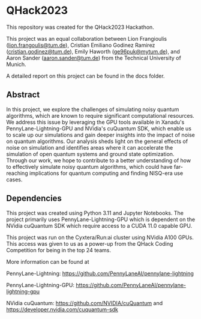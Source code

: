 # QHack2023

This repository was created for the QHack2023 Hackathon.

This project was an equal collaboration between Lion Frangioulis (lion.frangoulis@tum.de), Cristian Emiliano Godinez Ramirez (cristian.godinez@tum.de), Emily Haworth (ge96puk@mytum.de),
and Aaron Sander (aaron.sander@tum.de) from the Technical University of Munich.

A detailed report on this project can be found in the docs folder.

## Abstract

In this project, we explore the challenges of simulating noisy quantum algorithms, which are known to require significant computational resources. We address this issue by leveraging the GPU tools available in Xanadu's PennyLane-Lightning-GPU and NVidia's cuQuantum SDK, which enable us to scale up our simulations and gain deeper insights into the impact of noise on quantum algorithms. Our analysis sheds light on the general effects of noise on simulation and identifies areas where it can accelerate the simulation of open quantum systems and ground state optimization. Through our work, we hope to contribute to a better understanding of how to effectively simulate noisy quantum algorithms, which could have far-reaching implications for quantum computing and finding NISQ-era use cases.

## Dependencies

This project was created using Python 3.11 and Jupyter Notebooks.
The project primarily uses PennyLane-Lightning-GPU which is dependent on the NVidia cuQuantum SDK which require access to a CUDA 11.0 capable GPU.

This project was run on the Cyxtera/Run:ai cluster using NVidia A100 GPUs.
This access was given to us as a power-up from the QHack Coding Competition for being in the top 24 teams.

More information can be found at

PennyLane-Lightning: https://github.com/PennyLaneAI/pennylane-lightning

PennyLane-Lightning-GPU: https://github.com/PennyLaneAI/pennylane-lightning-gpu

NVidia cuQuantum: https://github.com/NVIDIA/cuQuantum and https://developer.nvidia.com/cuquantum-sdk
